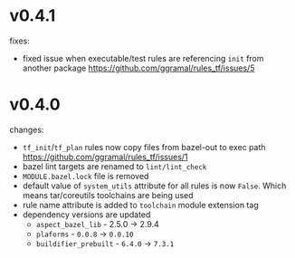 # v0.4.1

fixes:
  * fixed issue when executable/test rules are referencing `init` from another package https://github.com/ggramal/rules_tf/issues/5


# v0.4.0

changes:
  * `tf_init`/`tf_plan` rules now copy files from bazel-out to exec path https://github.com/ggramal/rules_tf/issues/1
  * bazel lint targets are renamed to `lint/lint_check`
  * `MODULE.bazel.lock` file is removed
  * default value of `system_utils` attribute for all rules is now `False`. Which means tar/coreutils toolchains are being used
  * rule name attribute is added to `toolchain` module extension tag
  * dependency versions are updated
    * `aspect_bazel_lib` - 2.5.0 -> 2.9.4
    * `plaforms` - `0.0.8` -> `0.0.10`
    * `buildifier_prebuilt` - `6.4.0` -> `7.3.1`
